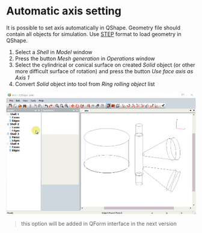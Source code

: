 # Automatic axis setting

It is possible to set axis automatically in QShape. Geometry file should contain all objects for simulation. Use [STEP](https://en.wikipedia.org/wiki/ISO_10303-21?oldformat=true) format to load geometry in QShape.

1. Select a _Shell_ in _Model_ window
2. Press the button _Mesh generation_ in _Operations_ window
3. Select the cylindrical or conical surface on created _Solid_ object \(or other more difficult surface of rotation\) and press the button _Use face axis as Axis 1_
4. Convert _Solid_ object into tool from _Ring rolling object_ list

![Setting of the axis in QShape](../.gitbook/assets/4.-automatic-axis.gif)

> this option will be added in QForm interface in the next version


